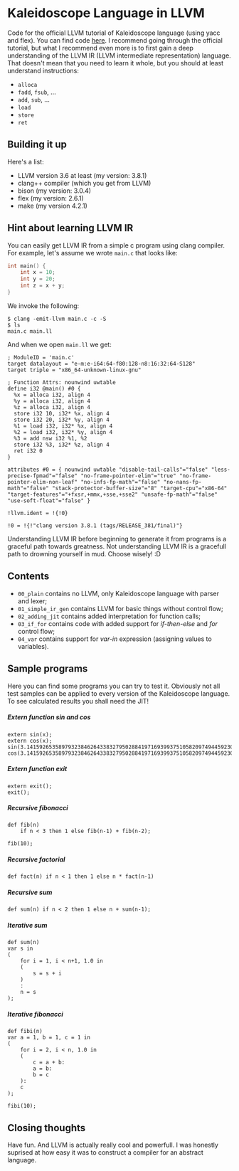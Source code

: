 # Kaleidoscope Language in LLVM
Code for the official LLVM tutorial of Kaleidoscope language (using yacc and flex).
You can find code [here](http://llvm.org/docs/tutorial/index.html).
I recommend going through the official tutorial, but what I recommend
even more is to first gain a deep understanding of the LLVM IR (LLVM intermediate representation) language.
That doesn't mean that you need to learn it whole, but you should at least understand instructions:
* `alloca`
* `fadd`, `fsub`, ...
* `add`, `sub`, ...
* `load`
* `store`
* `ret`

## Building it up
Here's a list:
* LLVM version 3.6 at least (my version: 3.8.1)
* clang++ compiler (which you get from LLVM)
* bison (my version: 3.0.4)
* flex (my version: 2.6.1)
* make (my version 4.2.1)

## Hint about learning LLVM IR
You can easily get LLVM IR from a simple c program using clang compiler.
For example, let's assume we wrote `main.c` that looks like:

```c
int main() {
	int x = 10;
	int y = 20;
	int z = x + y;
}
```

We invoke the following:
```
$ clang -emit-llvm main.c -c -S
$ ls
main.c main.ll
```

And when we open `main.ll` we get:
```
; ModuleID = 'main.c'
target datalayout = "e-m:e-i64:64-f80:128-n8:16:32:64-S128"
target triple = "x86_64-unknown-linux-gnu"

; Function Attrs: nounwind uwtable
define i32 @main() #0 {
  %x = alloca i32, align 4
  %y = alloca i32, align 4
  %z = alloca i32, align 4
  store i32 10, i32* %x, align 4
  store i32 20, i32* %y, align 4
  %1 = load i32, i32* %x, align 4
  %2 = load i32, i32* %y, align 4
  %3 = add nsw i32 %1, %2
  store i32 %3, i32* %z, align 4
  ret i32 0
}

attributes #0 = { nounwind uwtable "disable-tail-calls"="false" "less-precise-fpmad"="false" "no-frame-pointer-elim"="true" "no-frame-pointer-elim-non-leaf" "no-infs-fp-math"="false" "no-nans-fp-math"="false" "stack-protector-buffer-size"="8" "target-cpu"="x86-64" "target-features"="+fxsr,+mmx,+sse,+sse2" "unsafe-fp-math"="false" "use-soft-float"="false" }

!llvm.ident = !{!0}

!0 = !{!"clang version 3.8.1 (tags/RELEASE_381/final)"}
```

Understanding LLVM IR before beginning to generate it from programs
is a graceful path towards greatness.
Not understanding LLVM IR is a gracefull path to drowning
yourself in mud. Choose wisely! :D

## Contents
* `00_plain` contains no LLVM, only Kaleidoscope language with parser and lexer;
* `01_simple_ir_gen` contains LLVM for basic things without control flow;
* `02_adding_jit` contains added interpretation for function calls;
* `03_if_for` contains code with added support for *if-then-else* and *for* control flow;
* `04_var` contains support for *var-in* expression (assigning values to variables).

## Sample programs
Here you can find some programs you can try to test it.
Obviously not all test samples can be applied to every version
of the Kaleidoscope language.
To see calculated results you shall need the JIT!

##### Extern function sin and cos
```
extern sin(x);
extern cos(x);
sin(3.14159265358979323846264338327950288419716939937510582097494459230);
cos(3.14159265358979323846264338327950288419716939937510582097494459230);
```

##### Extern function exit
```
extern exit();
exit();
```

##### Recursive fibonacci
```
def fib(n)
	if n < 3 then 1 else fib(n-1) + fib(n-2);

fib(10);
```

##### Recursive factorial
```
def fact(n) if n < 1 then 1 else n * fact(n-1)
```

##### Recursive sum
```
def sum(n) if n < 2 then 1 else n + sum(n-1);
```

##### Iterative sum
```
def sum(n)
var s in
(
	for i = 1, i < n+1, 1.0 in
	(
		s = s + i
	)
	:
	n = s
);
```

##### Iterative fibonacci
```
def fibi(n)
var a = 1, b = 1, c = 1 in 
(
    for i = 2, i < n, 1.0 in
    (
        c = a + b:
        a = b:
        b = c
    ):
    c
);

fibi(10);
```
## Closing thoughts
Have fun.
And LLVM is actually really cool and powerfull. I was honestly
suprised at how easy it was to construct a compiler for an abstract language.
